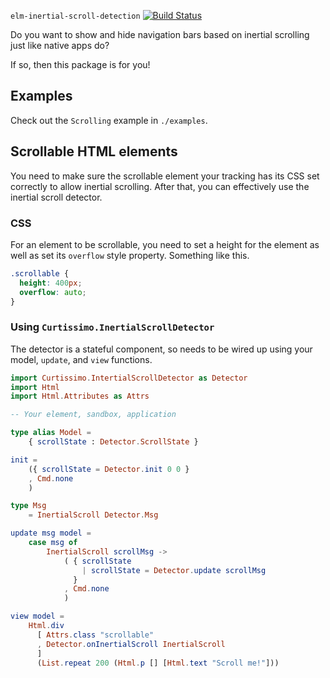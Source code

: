`elm-inertial-scroll-detection` [![Build Status](https://github.com/curtissimo/elm-inertial-scroll-detection/workflows/CI/badge.svg)](https://github.com/curtissimo/elm-inertial-scroll-detection/actions?query=branch%3Amain)

Do you want to show and hide navigation bars based on inertial scrolling
just like native apps do?

If so, then this package is for you!

## Examples

Check out the `Scrolling` example in `./examples`.

## Scrollable HTML elements

You need to make sure the scrollable element your tracking has its CSS set
correctly to allow inertial scrolling. After that, you can effectively use
the inertial scroll detector.

### CSS

For an element to be scrollable, you need to set a height for the element
as well as set its `overflow` style property. Something like this.

```css
.scrollable {
  height: 400px;
  overflow: auto;
}
```

### Using `Curtissimo.InertialScrollDetector`

The detector is a stateful component, so needs to be wired up using your 
model, `update`, and `view` functions.

```elm
import Curtissimo.IntertialScrollDetector as Detector
import Html
import Html.Attributes as Attrs

-- Your element, sandbox, application

type alias Model =
    { scrollState : Detector.ScrollState }

init =
    ({ scrollState = Detector.init 0 0 }
    , Cmd.none
    )

type Msg
    = InertialScroll Detector.Msg

update msg model =
    case msg of
        InertialScroll scrollMsg ->
            ( { scrollState
                | scrollState = Detector.update scrollMsg
              }
            , Cmd.none 
            )

view model =
    Html.div 
      [ Attrs.class "scrollable"
      , Detector.onInertialScroll InertialScroll
      ]
      (List.repeat 200 (Html.p [] [Html.text "Scroll me!"]))
```
